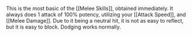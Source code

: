 This is the most basic of the [[Melee Skills]], obtained immediately. It always does 1 attack of 100% potency, utilizing your [[Attack Speed]], and [[Melee Damage]]. Due to it being a neutral hit, it is not as easy to reflect, but it is easy to block. Dodging works normally. 